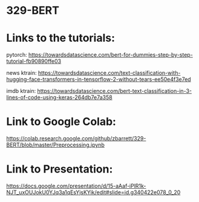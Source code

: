 # 329-BERT

# Links to the tutorials:
pytorch:
https://towardsdatascience.com/bert-for-dummies-step-by-step-tutorial-fb90890ffe03

news ktrain:
https://towardsdatascience.com/text-classification-with-hugging-face-transformers-in-tensorflow-2-without-tears-ee50e4f3e7ed

imdb ktrain:
https://towardsdatascience.com/bert-text-classification-in-3-lines-of-code-using-keras-264db7e7a358



# Link to Google Colab:
https://colab.research.google.com/github/zbarrett/329-BERT/blob/master/Preprocessing.ipynb


# Link to Presentation:
https://docs.google.com/presentation/d/15-aAaf-iPlR1k-NJT_uxOUJokU0YJq3a1qEsYjsKYik/edit#slide=id.g340422e078_0_20
